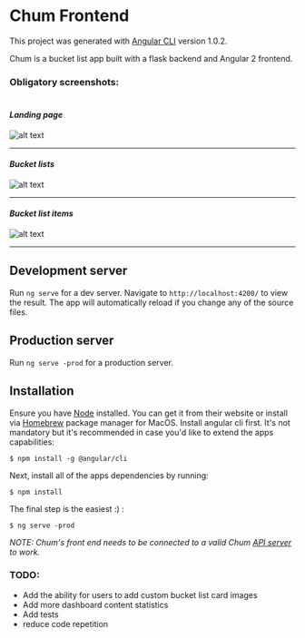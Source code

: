 # Chum Frontend

This project was generated with [Angular CLI](https://github.com/angular/angular-cli) version 1.0.2.

Chum is a bucket list app built with a flask backend and Angular 2 frontend. 

### Obligatory screenshots:
#
#### _Landing page_
![alt text](http://i.imgur.com/kDNBzMH.png "Landing page")
_______
#### _Bucket lists_
![alt text](http://i.imgur.com/VsYY6lE.png "Bucket lists")
_______
#### _Bucket list items_
![alt text](http://i.imgur.com/JcI4JxR.png "Items")
_______



## Development server

Run `ng serve` for a dev server. Navigate to `http://localhost:4200/` to view the result. The app will automatically reload if you change any of the source files.

## Production server
Run `ng serve -prod` for a production server.

## Installation
Ensure you have [Node](https://nodejs.org/) installed. You can get it from their website or install via [Homebrew](https://brew.sh) package manager for MacOS.
Install angular cli first. It's not mandatory but it's recommended in case you'd like to extend the apps capabilities:
    
    $ npm install -g @angular/cli

Next, install all of the apps dependencies by running:
    
    $ npm install

The final step is the easiest :) :
    
    $ ng serve -prod

_NOTE: Chum's front end needs to be connected to a valid Chum [API server](https://github.com/LarryWachira/cp2-bucket-list) to work._

### TODO:
- Add the ability for users to add custom bucket list card images
- Add more dashboard content statistics
- Add tests
- reduce code repetition
